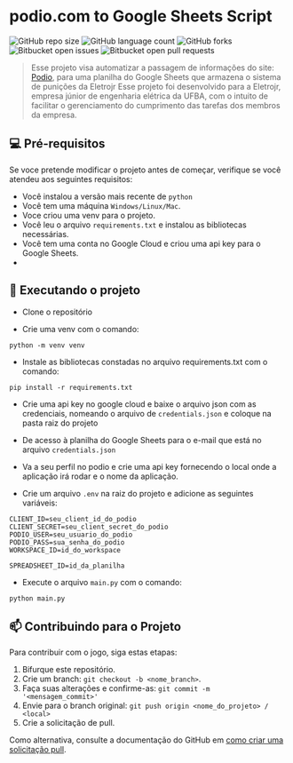 ﻿# podio.com to Google Sheets Script

![GitHub repo size](https://img.shields.io/github/repo-size/brenluz/ConsoleGame?style=for-the-badge)
![GitHub language count](https://img.shields.io/github/languages/count/brenluz/ConsoleGame?style=for-the-badge)
![GitHub forks](https://img.shields.io/github/forks/brenluz/ConsoleGame?style=for-the-badge)
![Bitbucket open issues](https://img.shields.io/bitbucket/issues/brenluz/ConsoleGame?style=for-the-badge)
![Bitbucket open pull requests](https://img.shields.io/bitbucket/pr-raw/brenluz/ConsoleGame?style=for-the-badge)



> Esse projeto visa automatizar a passagem de informações do site: [Podio](https://podio.com/), para uma planilha do Google Sheets que armazena o sistema de punições da Eletrojr
> Esse projeto foi desenvolvido para a Eletrojr, empresa júnior de engenharia elétrica da UFBA, com o intuito de facilitar o gerenciamento do cumprimento das tarefas dos membros da empresa.

## 💻 Pré-requisitos

Se voce pretende modificar o projeto antes de começar, verifique se você atendeu aos seguintes requisitos:

- Você instalou a versão mais recente de `python`
- Você tem uma máquina `Windows/Linux/Mac`.
- Voce criou uma venv para o projeto.
- Você leu o arquivo `requirements.txt` e instalou as bibliotecas necessárias.
- Você tem uma conta no Google Cloud e criou uma api key para o Google Sheets.
- 

## 🚀 Executando o projeto

- Clone o repositório

- Crie uma venv com o comando:
```
python -m venv venv
```

- Instale as bibliotecas constadas no arquivo requirements.txt com o comando:
```
pip install -r requirements.txt
```
- Crie uma api key no google cloud e baixe o arquivo json com as credenciais, nomeando o arquivo de `credentials.json` e coloque na pasta raiz do projeto
- De acesso à planilha do Google Sheets para o e-mail que está no arquivo `credentials.json`

- Va a seu perfil no podio e crie uma api key fornecendo o local onde a aplicação irá rodar e o nome da aplicação.

- Crie um arquivo `.env` na raiz do projeto e adicione as seguintes variáveis:
```
CLIENT_ID=seu_client_id_do_podio
CLIENT_SECRET=seu_client_secret_do_podio
PODIO_USER=seu_usuario_do_podio
PODIO_PASS=sua_senha_do_podio
WORKSPACE_ID=id_do_workspace

SPREADSHEET_ID=id_da_planilha
```

- Execute o arquivo `main.py` com o comando:
```
python main.py
```

## 📫 Contribuindo para o Projeto

Para contribuir com o jogo, siga estas etapas:

1. Bifurque este repositório.
2. Crie um branch: `git checkout -b <nome_branch>`.
3. Faça suas alterações e confirme-as: `git commit -m '<mensagem_commit>'`
4. Envie para o branch original: `git push origin <nome_do_projeto> / <local>`
5. Crie a solicitação de pull.

Como alternativa, consulte a documentação do GitHub em [como criar uma solicitação pull](https://help.github.com/en/github/collaborating-with-issues-and-pull-requests/creating-a-pull-request).


